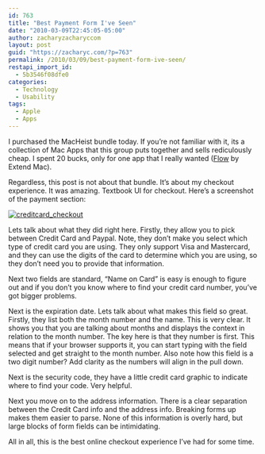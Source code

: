 ```yaml
---
id: 763
title: "Best Payment Form I've Seen"
date: "2010-03-09T22:45:05-05:00"
author: zacharyzacharyccom
layout: post
guid: "https://zacharyc.com/?p=763"
permalink: /2010/03/09/best-payment-form-ive-seen/
restapi_import_id:
  - 5b3546f08dfe0
categories:
  - Technology
  - Usability
tags:
  - Apple
  - Apps
---
```


I purchased the MacHeist bundle today. If you’re not familiar with it, its a collection of Mac Apps that this group puts together and sells rediculously cheap. I spent 20 bucks, only for one app that I really wanted ([Flow](http://extendmac.com/flow/) by Extend Mac).

Regardless, this post is not about that bundle. It’s about my checkout experience. It was amazing. Textbook UI for checkout. Here’s a screenshot of the payment section:

[![](/assets/img/2010/03/creditcard_checkout.png?resize=479%2C428&ssl=1 "creditcard_checkout")](/assets/img/2010/03/creditcard_checkout.png?ssl=1)

Lets talk about what they did right here. Firstly, they allow you to pick between Credit Card and Paypal. Note, they don’t make you select which type of credit card you are using. They only support Visa and Mastercard, and they can use the digits of the card to determine which you are using, so they don’t need you to provide that information.

Next two fields are standard, “Name on Card” is easy is enough to figure out and if you don’t you know where to find your credit card number, you’ve got bigger problems.

Next is the expiration date. Lets talk about what makes this field so great. Firstly, they list both the month number and the name. This is very clear. It shows you that you are talking about months and displays the context in relation to the month number. The key here is that they number is first. This means that if your browser supports it, you can start typing with the field selected and get straight to the month number. Also note how this field is a two digit number? Add clarity as the numbers will align in the pull down.

Next is the security code, they have a little credit card graphic to indicate where to find your code. Very helpful.

Next you move on to the address information. There is a clear separation between the Credit Card info and the address info. Breaking forms up makes them easier to parse. None of this information is overly hard, but large blocks of form fields can be intimidating.

All in all, this is the best online checkout experience I’ve had for some time.
